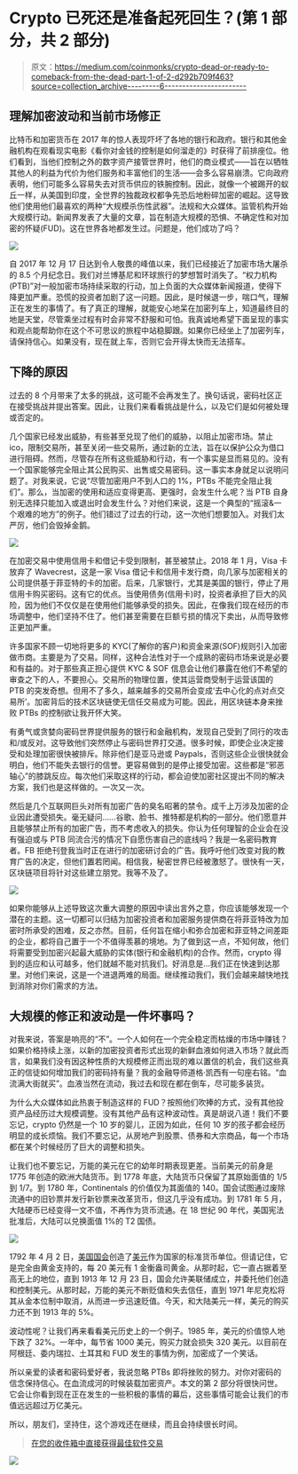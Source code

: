 # Crypto 已死还是准备起死回生？(第 1 部分，共 2 部分)

> 原文：<https://medium.com/coinmonks/crypto-dead-or-ready-to-comeback-from-the-dead-part-1-of-2-d292b709f463?source=collection_archive---------6----------------------->

## 理解加密波动和当前市场修正

比特币和加密货币在 2017 年的惊人表现吓坏了各地的银行和政府。银行和其他金融机构在观看现实电影《看你对金钱的控制是如何溜走的》时获得了前排座位。他们看到，当他们控制之外的数字资产接管世界时，他们的商业模式——旨在以牺牲其他人的利益为代价为他们服务和丰富他们的生活——会多么容易崩溃。它向政府表明，他们可能多么容易失去对货币供应的铁腕控制。因此，就像一个被踢开的蚁丘一样，从美国到印度，全世界的独裁政权都争先恐后地粉碎加密的崛起。这导致他们使用他们最喜欢的两种“大规模杀伤性武器”。法规和大众媒体。监管机构开始大规模行动。新闻界发表了大量的文章，旨在制造大规模的恐惧、不确定性和对加密的怀疑(FUD)。这在世界各地都发生过。问题是，他们成功了吗？

![](img/e57f85c7f7423b30358de0eca7be1168.png)

自 2017 年 12 月 17 日达到令人敬畏的峰值以来，我们已经接近了加密市场大屠杀的 8.5 个月纪念日。我们对兰博基尼和环球旅行的梦想暂时消失了。“权力机构(PTB)”对一般加密市场持续采取的行动，加上负面的大众媒体新闻报道，使得下降更加严重。恐慌的投资者加剧了这一问题。因此，是时候退一步，喘口气，理解正在发生的事情了。有了真正的理解，就能安心地呆在加密列车上，知道最终目的地是天堂，尽管乘坐过程有时会非常不舒服和可怕。我真诚地希望下面呈现的事实和观点能帮助你在这个不可思议的旅程中站稳脚跟。如果你已经坐上了加密列车，请保持信心。如果没有，现在就上车，否则它会开得太快而无法搭车。

## 下降的原因

过去的 8 个月带来了太多的挑战，这可能不会再发生了。换句话说，密码社区正在接受挑战并提出答案。因此，让我们来看看挑战是什么，以及它们是如何被处理或否定的。

几个国家已经发出威胁，有些甚至兑现了他们的威胁，以阻止加密市场。禁止 ico，限制交易所，甚至关闭一些交易所，通过新的立法，旨在以保护公众为借口进行阻碍。然而，尽管存在所有这些威胁和行动，有一个事实是显而易见的。没有一个国家能够完全阻止其公民购买、出售或交易密码。这一事实本身就足以说明问题了。对我来说，它说“尽管加密用户不到人口的 1%，PTBs 不能完全阻止我们”。那么，当加密的使用和适应变得更高、更强时，会发生什么呢？当 PTB 自身别无选择只能加入或退出时会发生什么？对他们来说，这是一个典型的“摇滚&一个艰难的地方”的例子。他们错过了过去的行动，这一次他们想要加入。对我们太严厉，他们会毁掉金鹅。

![](img/0be8cf4e8f4f80c658ee9327e25cac81.png)

在加密交易中使用信用卡和借记卡受到限制，甚至被禁止。2018 年 1 月，Visa 卡放弃了 Wavecrest，这是一家 Visa 借记卡和信用卡发行商，向几家与加密相关的公司提供基于菲亚特的卡的加密。后来，几家银行，尤其是美国的银行，停止了用信用卡购买密码。这有它的优点。当使用债务(信用卡)时，投资者承担了巨大的风险，因为他们不仅仅是在使用他们能够承受的损失。因此，在像我们现在经历的市场调整中，他们坚持不住了。他们甚至需要在巨额亏损的情况下卖出，从而导致修正更加严重。

许多国家不顾一切地将更多的 KYC(了解你的客户)和资金来源(SOF)规则引入加密做市商。主要是为了交易。同样，这种合法性对于一个成熟的密码市场来说是必要和有益的。对于那些真正担心提供 KYC & SOF 信息会让他们暴露在他们不希望的审查之下的人，不要担心。交易所的物理位置，使其运营商受制于运营该国的 PTB 的突发奇想。但用不了多久，越来越多的交易所会变成‘去中心化的点对点交易所’。加密背后的技术区块链使无信任交易成为可能。因此，用区块链本身来挫败 PTBs 的控制欲让我开怀大笑。

有勇气或贪婪向密码世界提供服务的银行和金融机构，发现自己受到了同行的攻击和/或反对。这导致他们突然停止与密码世界打交道。很多时候，即使企业决定接受和处理加密很快被排斥。除非他们是亚马逊或 Paypals，否则这些企业很快就会明白，他们不能失去银行的信誉。更容易做到的是停止接受加密。这些都是“邪恶轴心”的膝跳反应。每次他们采取这样的行动，都会迫使加密社区提出不同的解决方案，我们也是这样做的。一次又一次。

然后是几个互联网巨头对所有加密广告的臭名昭著的禁令。成千上万涉及加密的企业因此遭受损失。毫无疑问……谷歌、脸书、推特都是机构的一部分。他们愿意并且能够禁止所有的加密广告，而不考虑收入的损失。你认为任何理智的企业会在没有强迫或与 PTB 同流合污的情况下自愿伤害自己的底线吗？我是一名密码教育者。FB 拒绝刊登我当时正在进行的加密研讨会的广告。我呼吁他们改变对我的教育广告的决定，但他们置若罔闻。相信我，秘密世界已经被激怒了。很快有一天，区块链项目将针对这些建立朋党。我等不及了。

![](img/1dd55eaf9a734717a4f806102f02ef49.png)

如果你能够从上述导致这次重大调整的原因中读出言外之意，你应该能够发现一个潜在的主题。这一切都可以归结为加密投资者和加密服务提供商在将菲亚特改为加密时所承受的困难，反之亦然。目前，任何旨在缩小和弥合加密和菲亚特之间差距的企业，都将自己置于一个不值得羡慕的境地。为了做到这一点，不知何故，他们将需要受到加密兴起最大威胁的实体(银行和金融机构)的合作。然而，crypto 得到的适应和认可越多，他们就越不能对抗我们。好消息是…我们正在快速到达那里。对他们来说，这是一个进退两难的局面。继续推动我们，我们会越来越快地找到消除对你们需求的方法。

## 大规模的修正和波动是一件坏事吗？

对我来说，答案是响亮的“不”。一个人如何在一个完全稳定而枯燥的市场中赚钱？如果价格持续上涨，以新的加密投资者形式出现的新鲜血液如何进入市场？就此而言，如果我们没有因这种性质的大规模修正而出现的难以置信的机会，我们这些真正的信徒如何增加我们的密码持有量？我的金融导师道格·凯西有一句座右铭。“血流满大街就买”。血液当然在流动，我过去和现在都在倒车，尽可能多装货。

为什么大众媒体如此热衷于制造这样的 FUD？按照他们吹捧的方式，没有其他投资产品经历过大规模调整。没有其他产品有这种波动性。真是胡说八道！我们不要忘记，crypto 仍然是一个 10 岁的婴儿，正因为如此，任何 10 岁的孩子都会经历明显的成长烦恼。我们不要忘记，从房地产到股票、债券和大宗商品，每一个市场都在某个时候经历了巨大的调整和损失。

让我们也不要忘记，万能的美元在它的幼年时期表现更差。当前美元的前身是 1775 年创造的欧洲大陆货币。到 1778 年底，大陆货币只保留了其原始面值的 1/5 到 1/7。到 1780 年，Continentals 的价值仅为其面值的 140。国会试图通过废除流通中的旧钞票并发行新钞票来改革货币，但这几乎没有成功。到 1781 年 5 月，大陆硬币已经变得一文不值，不再作为货币流通。在 18 世纪 90 年代，美国宪法批准后，大陆可以兑换面值 1%的 T2 国债。

![](img/4121f8e629761461ecf7e0f2cd6baffc.png)

1792 年 4 月 2 日，[美国国会](https://en.wikipedia.org/wiki/United_States_Congress)创造了[美元](https://en.wikipedia.org/wiki/United_States_dollar)作为国家的标准货币单位。但请记住，它是完全由黄金支持的，每 20 美元有 1 金衡盎司黄金。从那时起，它一直占据着至高无上的地位，直到 1913 年 12 月 23 日，国会允许美联储成立，并委托他们创造和控制美元。从那时起，万能的美元不断贬值和失去信任，直到 1971 年尼克松将其从金本位制中取消，从而进一步迅速贬值。今天，和大陆美元一样，美元的购买力还不到 1913 年的 5%。

波动性呢？让我们再来看看美元历史上的一个例子。1985 年，美元的价值惊人地下跌了 32%。一年中，每节省 1000 美元，购买力就会损失 320 美元。以目前在阿根廷、委内瑞拉、土耳其和 FUD 发生的事情为例，加密成了一个笑话。

所以亲爱的读者和密码爱好者，我说忽略 PTBs 即将挫败的努力。对你对密码的信念保持信心。在血流成河的时候装载加密资产。本文的第 2 部分将很快问世。它会让你看到现在正在发生的一些积极的事情的幕后，这些事情可能会让我们的市值远远超过万亿美元。

所以，朋友们，坚持住，这个游戏还在继续，而且会持续很长时间。

> [在您的收件箱中直接获得最佳软件交易](https://coincodecap.com/?utm_source=coinmonks)

[![](img/7c0b3dfdcbfea594cc0ae7d4f9bf6fcb.png)](https://coincodecap.com/?utm_source=coinmonks)